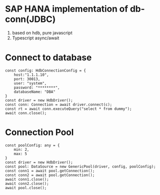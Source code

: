 # SAP HANA implementation of db-conn(JDBC)

1) based on hdb, pure javascript
2) Typescript async/await


# Connect to database
```
const config: HdbConnectionConfig = {
	host:"1.1.1.10",
	port: 30013,
	user: "system",
	password: "********",
	databaseName: "DBA"
}
const driver = new HdbDriver();
const conn: Connection = await driver.connect(c);
const rt = await conn.executeQuery("select * from dummy");
await conn.close();
```
# Connection Pool
```
const poolConfig: any = {
	min: 2,
    max: 5
}
const driver = new HdbDriver();
const pool: DataSource = new GenericPool(driver, config, poolConfig);
const conn1 = await pool.getConnection();
const conn2 = await pool.getConnection();
await conn1.close();
await conn2.close();
await pool.close();
```